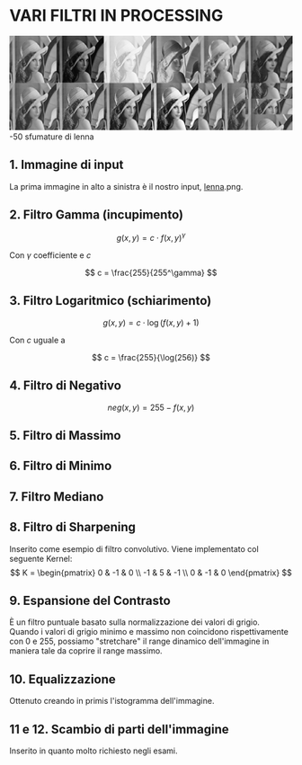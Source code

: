 # VARI FILTRI IN PROCESSING

![alt text](manyLennaFilters.png)
-50 sfumature di lenna
## 1. Immagine di input
La prima immagine in alto a sinistra è il nostro input, [lenna](http://lenna.org/).png.

## 2. Filtro Gamma (incupimento)

$$ g(x,y) = c \cdot f(x,y)^\gamma $$

Con $\gamma$ coefficiente e $c$

$$ c = \frac{255}{255^\gamma} $$

## 3. Filtro Logaritmico (schiarimento)

$$ g(x,y) = c \cdot \log(f(x,y) + 1) $$

Con $c$ uguale a

$$ c = \frac{255}{\log(256)} $$

## 4. Filtro di Negativo

$$ neg(x,y) = 255 - f(x,y) $$

## 5. Filtro di Massimo

## 6. Filtro di Minimo

## 7. Filtro Mediano

## 8. Filtro di Sharpening
Inserito come esempio di filtro convolutivo. Viene implementato col seguente Kernel:
$$
K = 
\begin{pmatrix}
  0 & -1 & 0 \\
  -1 & 5 & -1 \\
  0 & -1 & 0
\end{pmatrix}
$$

## 9. Espansione del Contrasto
È un filtro puntuale basato sulla normalizzazione dei valori di grigio.\
Quando i valori di grigio minimo e massimo non coincidono rispettivamente con 0 e 255, possiamo "stretchare" il range dinamico dell'immagine in maniera tale da coprire il range massimo.

## 10. Equalizzazione
Ottenuto creando in primis l'istogramma dell'immagine.

## 11 e 12. Scambio di parti dell'immagine
Inserito in quanto molto richiesto negli esami.

